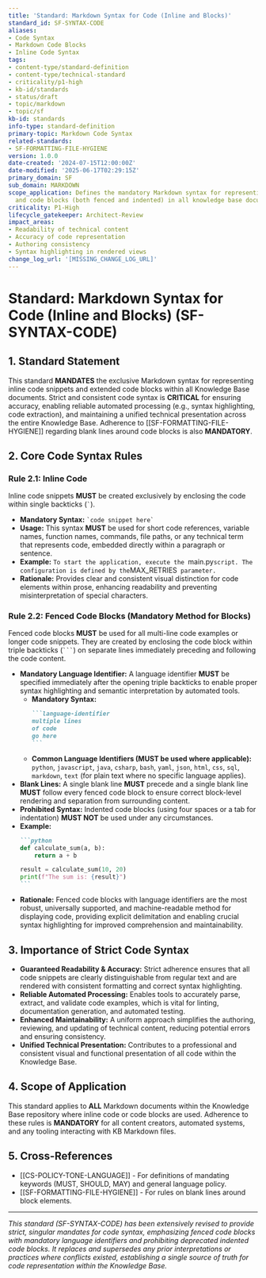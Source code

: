 ```yaml
---
title: 'Standard: Markdown Syntax for Code (Inline and Blocks)'
standard_id: SF-SYNTAX-CODE
aliases:
- Code Syntax
- Markdown Code Blocks
- Inline Code Syntax
tags:
- content-type/standard-definition
- content-type/technical-standard
- criticality/p1-high
- kb-id/standards
- status/draft
- topic/markdown
- topic/sf
kb-id: standards
info-type: standard-definition
primary-topic: Markdown Code Syntax
related-standards:
- SF-FORMATTING-FILE-HYGIENE
version: 1.0.0
date-created: '2024-07-15T12:00:00Z'
date-modified: '2025-06-17T02:29:15Z'
primary_domain: SF
sub_domain: MARKDOWN
scope_application: Defines the mandatory Markdown syntax for representing inline code
  and code blocks (both fenced and indented) in all knowledge base documents.
criticality: P1-High
lifecycle_gatekeeper: Architect-Review
impact_areas:
- Readability of technical content
- Accuracy of code representation
- Authoring consistency
- Syntax highlighting in rendered views
change_log_url: '[MISSING_CHANGE_LOG_URL]'
---
```

# Standard: Markdown Syntax for Code (Inline and Blocks) (SF-SYNTAX-CODE)

## 1. Standard Statement

This standard **MANDATES** the exclusive Markdown syntax for representing inline code snippets and extended code blocks within all Knowledge Base documents. Strict and consistent code syntax is **CRITICAL** for ensuring accuracy, enabling reliable automated processing (e.g., syntax highlighting, code extraction), and maintaining a unified technical presentation across the entire Knowledge Base. Adherence to [[SF-FORMATTING-FILE-HYGIENE]] regarding blank lines around code blocks is also **MANDATORY**.

## 2. Core Code Syntax Rules

### Rule 2.1: Inline Code
Inline code snippets **MUST** be created exclusively by enclosing the code within single backticks (`` ` ``).
*   **Mandatory Syntax:** `` `code snippet here` ``
*   **Usage:** This syntax **MUST** be used for short code references, variable names, function names, commands, file paths, or any technical term that represents code, embedded directly within a paragraph or sentence.
*   **Example:** `To start the application, execute the `main.py` script. The configuration is defined by the `MAX_RETRIES` parameter.`
*   **Rationale:** Provides clear and consistent visual distinction for code elements within prose, enhancing readability and preventing misinterpretation of special characters.

### Rule 2.2: Fenced Code Blocks (Mandatory Method for Blocks)
Fenced code blocks **MUST** be used for all multi-line code examples or longer code snippets. They are created by enclosing the code block within triple backticks (```` ``` ````) on separate lines immediately preceding and following the code content.
*   **Mandatory Language Identifier:** A language identifier **MUST** be specified immediately after the opening triple backticks to enable proper syntax highlighting and semantic interpretation by automated tools.
    *   **Mandatory Syntax:**
        ````markdown
        ```language-identifier
        multiple lines
        of code
        go here
        ```
        ````
    *   **Common Language Identifiers (MUST be used where applicable):** `python`, `javascript`, `java`, `csharp`, `bash`, `yaml`, `json`, `html`, `css`, `sql`, `markdown`, `text` (for plain text where no specific language applies).
*   **Blank Lines:** A single blank line **MUST** precede and a single blank line **MUST** follow every fenced code block to ensure correct block-level rendering and separation from surrounding content.
*   **Prohibited Syntax:** Indented code blocks (using four spaces or a tab for indentation) **MUST NOT** be used under any circumstances.
*   **Example:**
    ````markdown
    ```python
    def calculate_sum(a, b):
        return a + b

    result = calculate_sum(10, 20)
    print(f"The sum is: {result}")
    ```
    ````
*   **Rationale:** Fenced code blocks with language identifiers are the most robust, universally supported, and machine-readable method for displaying code, providing explicit delimitation and enabling crucial syntax highlighting for improved comprehension and maintainability.

## 3. Importance of Strict Code Syntax

*   **Guaranteed Readability & Accuracy:** Strict adherence ensures that all code snippets are clearly distinguishable from regular text and are rendered with consistent formatting and correct syntax highlighting.
*   **Reliable Automated Processing:** Enables tools to accurately parse, extract, and validate code examples, which is vital for linting, documentation generation, and automated testing.
*   **Enhanced Maintainability:** A uniform approach simplifies the authoring, reviewing, and updating of technical content, reducing potential errors and ensuring consistency.
*   **Unified Technical Presentation:** Contributes to a professional and consistent visual and functional presentation of all code within the Knowledge Base.

## 4. Scope of Application

This standard applies to **ALL** Markdown documents within the Knowledge Base repository where inline code or code blocks are used. Adherence to these rules is **MANDATORY** for all content creators, automated systems, and any tooling interacting with KB Markdown files.

## 5. Cross-References
- [[CS-POLICY-TONE-LANGUAGE]] - For definitions of mandating keywords (MUST, SHOULD, MAY) and general language policy.
- [[SF-FORMATTING-FILE-HYGIENE]] - For rules on blank lines around block elements.

---
*This standard (SF-SYNTAX-CODE) has been extensively revised to provide strict, singular mandates for code syntax, emphasizing fenced code blocks with mandatory language identifiers and prohibiting deprecated indented code blocks. It replaces and supersedes any prior interpretations or practices where conflicts existed, establishing a single source of truth for code representation within the Knowledge Base.*
